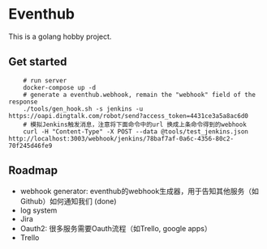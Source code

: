 # Eventhub

This is a golang hobby project.

## Get started

        # run server
        docker-compose up -d
        # generate a eventhub.webhook, remain the "webhook" field of the response
        ./tools/gen_hook.sh -s jenkins -u https://oapi.dingtalk.com/robot/send?access_token=4431ce3a5a8ac6d0  
        # 模拟Jenkins触发消息，注意将下面命令中的url 换成上条命令得到的webhook
        curl -H "Content-Type" -X POST --data @tools/test_jenkins.json http://localhost:3003/webhook/jenkins/78baf7af-0a6c-4356-80c2-70f245d46fe9
        

## Roadmap

* webhook generator: eventhub的webhook生成器，用于告知其他服务（如Github）如何通知我们 (done)
* log system
* Jira
* Oauth2: 很多服务需要Oauth流程（如Trello, google apps）
* Trello

